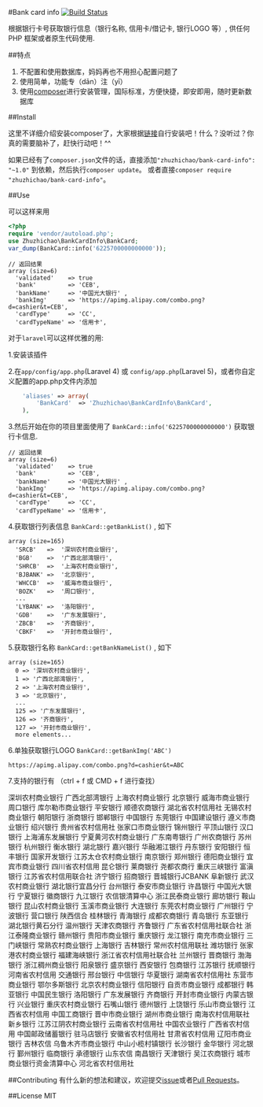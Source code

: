 #Bank card info
[![Build Status](https://api.travis-ci.org/zhuzhichao/bank-card-info.svg?branch=master)](https://travis-ci.org/zhuzhichao/bank-card-info)

根据银行卡号获取银行信息（银行名称, 信用卡/借记卡, 银行LOGO 等）, 供任何 PHP 框架或者原生代码使用.

##特点

1. 不配置和使用数据库，妈妈再也不用担心配置问题了
2. 使用简单，功能专（dān）注（yī）
3. 使用[composer](https://getcomposer.org/)进行安装管理，国际标准，方便快捷，即安即用，随时更新数据库

##Install

这里不详细介绍安装composer了，大家根据[链接](https://getcomposer.org/)自行安装吧！什么？没听过？你真的需要脑补了，赶快行动吧！^^

如果已经有了`composer.json`文件的话，直接添加`"zhuzhichao/bank-card-info": "~1.0"` 到依赖，然后执行`composer update`。
或者直接`composer require "zhuzhichao/bank-card-info"`。

##Use

可以这样来用
```php
<?php 
require 'vendor/autoload.php';  
use Zhuzhichao\BankCardInfo\BankCard;  
var_dump(BankCard::info('6225700000000000'));
```

```
// 返回结果
array (size=6)
  'validated'    => true
  'bank'         => 'CEB',
  'bankName'     => '中国光大银行' ,
  'bankImg'      => 'https://apimg.alipay.com/combo.png?d=cashier&t=CEB',
  'cardType'     => 'CC',
  'cardTypeName' => '信用卡',
```

对于`laravel`可以这样优雅的用:

1.安装该插件

2.在`app/config/app.php`(Laravel 4) 或 `config/app.php`(Laravel 5)，或者你自定义配置的app.php文件内添加

```php
	'aliases' => array( 
        'BankCard'  => 'Zhuzhichao\BankCardInfo\BankCard', 
	),
```

3.然后开始在你的项目里面使用了 `BankCard::info('6225700000000000')` 获取银行卡信息.
```
// 返回结果
array (size=6)
  'validated'    => true
  'bank'         => 'CEB',
  'bankName'     => '中国光大银行' ,
  'bankImg'      => 'https://apimg.alipay.com/combo.png?d=cashier&t=CEB',
  'cardType'     => 'CC',
  'cardTypeName' => '信用卡',
```

4.获取银行列表信息 `BankCard::getBankList()` , 如下
```
array (size=165)
  'SRCB'   =>  '深圳农村商业银行',
  'BGB'    =>  '广西北部湾银行',
  'SHRCB'  =>  '上海农村商业银行',
  'BJBANK' =>  '北京银行',
  'WHCCB'  =>  '威海市商业银行',
  'BOZK'   =>  '周口银行',
  ...
  'LYBANK' =>  '洛阳银行',
  'GDB'    =>  '广东发展银行',
  'ZBCB'   =>  '齐商银行',
  'CBKF'   =>  '开封市商业银行',
```

5.获取银行名称 `BankCard::getBankNameList()` , 如下
```
array (size=165)
  0 => '深圳农村商业银行',
  1 => '广西北部湾银行',
  2 => '上海农村商业银行',
  3 => '北京银行',
  ...
  125 => '广东发展银行',
  126 => '齐商银行',
  127 => '开封市商业银行',
  more elements...
```

6.单独获取银行LOGO `BankCard::getBankImg('ABC')`
```
https://apimg.alipay.com/combo.png?d=cashier&t=ABC
```

7.支持的银行有 （ctrl + f 或 CMD + f 进行查找）

深圳农村商业银行
广西北部湾银行
上海农村商业银行
北京银行
威海市商业银行
周口银行
库尔勒市商业银行
平安银行
顺德农商银行
湖北省农村信用社
无锡农村商业银行
朝阳银行
浙商银行
邯郸银行
中国银行
东莞银行
中国建设银行
遵义市商业银行
绍兴银行
贵州省农村信用社
张家口市商业银行
锦州银行
平顶山银行
汉口银行
上海浦东发展银行
宁夏黄河农村商业银行
广东南粤银行
广州农商银行
苏州银行
杭州银行
衡水银行
湖北银行
嘉兴银行
华融湘江银行
丹东银行
安阳银行
恒丰银行
国家开发银行
江苏太仓农村商业银行
南京银行
郑州银行
德阳商业银行
宜宾市商业银行
四川省农村信用
昆仑银行
莱商银行
尧都农商行
重庆三峡银行
富滇银行
江苏省农村信用联合社
济宁银行
招商银行
晋城银行JCBANK
阜新银行
武汉农村商业银行
湖北银行宜昌分行
台州银行
泰安市商业银行
许昌银行
中国光大银行
宁夏银行
徽商银行
九江银行
农信银清算中心
浙江民泰商业银行
廊坊银行
鞍山银行
昆山农村商业银行
玉溪市商业银行
大连银行
东莞农村商业银行
广州银行
宁波银行
营口银行
陕西信合
桂林银行
青海银行
成都农商银行
青岛银行
东亚银行
湖北银行黄石分行
温州银行
天津农商银行
齐鲁银行
广东省农村信用社联合社
浙江泰隆商业银行
赣州银行
贵阳市商业银行
重庆银行
龙江银行
南充市商业银行
三门峡银行
常熟农村商业银行
上海银行
吉林银行
常州农村信用联社
潍坊银行
张家港农村商业银行
福建海峡银行
浙江省农村信用社联合社
兰州银行
晋商银行
渤海银行
浙江稠州商业银行
阳泉银行
盛京银行
西安银行
包商银行
江苏银行
抚顺银行
河南省农村信用
交通银行
邢台银行
中信银行
华夏银行
湖南省农村信用社
东营市商业银行
鄂尔多斯银行
北京农村商业银行
信阳银行
自贡市商业银行
成都银行
韩亚银行
中国民生银行
洛阳银行
广东发展银行
齐商银行
开封市商业银行
内蒙古银行
兴业银行
重庆农村商业银行
石嘴山银行
德州银行
上饶银行
乐山市商业银行
江西省农村信用
中国工商银行
晋中市商业银行
湖州市商业银行
南海农村信用联社
新乡银行
江苏江阴农村商业银行
云南省农村信用社
中国农业银行
广西省农村信用
中国邮政储蓄银行
驻马店银行
安徽省农村信用社
甘肃省农村信用
辽阳市商业银行
吉林农信
乌鲁木齐市商业银行
中山小榄村镇银行
长沙银行
金华银行
河北银行
鄞州银行
临商银行
承德银行
山东农信
南昌银行
天津银行
吴江农商银行
城市商业银行资金清算中心
河北省农村信用社

##Contributing
有什么新的想法和建议，欢迎提交[issue](https://github.com/zhuzhichao/bank-card-info/issues)或者[Pull Requests](https://github.com/zhuzhichao/bank-card-info/pulls)。


##License
MIT

